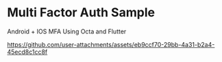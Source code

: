 # Multi Factor Auth Sample

Android + IOS MFA Using Octa and Flutter

https://github.com/user-attachments/assets/eb9ccf70-29bb-4a31-b2a4-45ecd8c1cc8f
